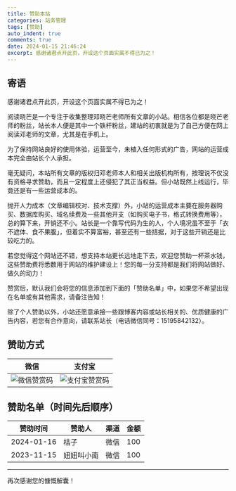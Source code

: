 ```yaml
---
title: 赞助本站
categories: 站务管理
tags: [赞助]
auto_indent: true
comments: true
date: 2024-01-15 21:46:24
excerpt: 感谢诸君点开此页，开设这个页面实属不得已为之！
---
```

## 寄语
感谢诸君点开此页，开设这个页面实属不得已为之！

阅读晓芒是一个专注于收集整理邓晓芒老师所有文章的小站。相信各位都是晓芒老师的粉丝，站长本人便是其中一个铁杆粉丝，建站的初衷就是为了自己方便在网上阅读邓老师的文章，尤其是在手机上。

为了保持网站良好的使用体验，运营至今，未植入任何形式的广告，网站的运营成本完全由站长个人承担。

毫无疑问，本站所有文章的版权归邓老师本人和相关出版机构所有，按理说不仅没有资格寻求赞助，而且一定程度上还侵犯了其正当权益。但小站既然上线运行，毕竟还是有一些运营成本的。

抛开人力成本（文章编辑校对、技术支撑）外，小站的运营成本主要在服务器购买、数据库购买、域名续费及一些其他开支（如购买电子书，格式转换费用等），总的算下来，开销还不小。站长是一个靠写代码为生的人，个人境况虽不至于「衣不遮体、食不果腹」，但着实不算富裕，甚至还有一些拮据，对于这些开销还是比较吃力的。

若您觉得这个网站还不错，想支持本站更长远地走下去，欢迎您赞助一杯茶水钱，这些赞助费将悉数用于网站的维护建设上！您的每一分支持都是我们将网站做好、做久的动力！

赞赏后，默认我们会将您的信息添加到下面的「赞助名单」中，如果您不希望出现在名单或有其他需求，请备注告知！

除了个人赞助以外，小站还愿意承接一些跟博客内容或站长相关的、优质健康的广告内容，若您有合作意向，请联系站长（电话微信同号：15195842132）。

## 赞助方式
| 微信	|支付宝 |
| :----: | :----: |
| ![微信赞赏码](/images/微信收款码.jpg) | ![支付宝赞赏码](/images/支付宝收款码.jpg) |

## 赞助名单（时间先后顺序）
| 赞助时间	|赞助人 |	渠道 |	金额 |
|--|--|--|--|
|2024-01-16|桔子|微信|100|
|2023-11-15|妞妞叫小南|微信|100|


--------------
再次感谢您的慷慨解囊！
